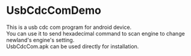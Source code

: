 # UsbCdcComDemo
This is a usb cdc com program for android device.<br>
You can use it to send hexadecimal command to scan engine to change newland's engine's setting.<br>
UsbCdcCom.apk can be used directly for installation.
